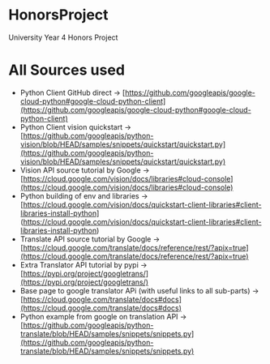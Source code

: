 # HonorsProject
University Year 4 Honors Project

# All Sources used
- Python Client GitHub direct -> [https://github.com/googleapis/google-cloud-python#google-cloud-python-client](https://github.com/googleapis/google-cloud-python#google-cloud-python-client)
- Python Client vision quickstart -> [https://github.com/googleapis/python-vision/blob/HEAD/samples/snippets/quickstart/quickstart.py](https://github.com/googleapis/python-vision/blob/HEAD/samples/snippets/quickstart/quickstart.py)
- Vision API source tutorial by Google -> [https://cloud.google.com/vision/docs/libraries#cloud-console](https://cloud.google.com/vision/docs/libraries#cloud-console)
- Python building of env and libraries -> [https://cloud.google.com/vision/docs/quickstart-client-libraries#client-libraries-install-python] (https://cloud.google.com/vision/docs/quickstart-client-libraries#client-libraries-install-python)
- Translate API source tutorial by Google -> [https://cloud.google.com/translate/docs/reference/rest/?apix=true](https://cloud.google.com/translate/docs/reference/rest/?apix=true)
- Extra Translator API tutorial by pypi -> [https://pypi.org/project/googletrans/](https://pypi.org/project/googletrans/)
- Base page to google translator APi (with useful links to all sub-parts) -> [https://cloud.google.com/translate/docs#docs](https://cloud.google.com/translate/docs#docs)
- Python example from google on translation API -> [https://github.com/googleapis/python-translate/blob/HEAD/samples/snippets/snippets.py](https://github.com/googleapis/python-translate/blob/HEAD/samples/snippets/snippets.py)
